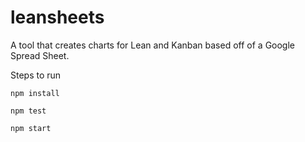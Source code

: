 leansheets
==========

A tool that creates charts for Lean and Kanban based off of a Google Spread Sheet.

Steps to run

```
npm install
```
```
npm test
```
```
npm start
```